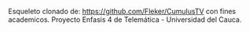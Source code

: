 Esqueleto clonado de: https://github.com/Fleker/CumulusTV con fines academicos.
Proyecto Enfasis 4 de Telemática - Universidad del Cauca.